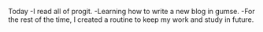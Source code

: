 Today
-I read all of progit.
-Learning how to write a new blog in gumse.
-For the rest of the time, I created a routine to keep my work and study in future.
